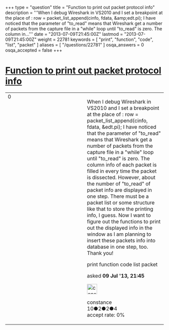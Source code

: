 +++
type = "question"
title = "Function to print out packet protocol info"
description = '''When I debug Wireshark in VS2010 and I set a breakpoint at the place of :  row = packet_list_append(cinfo, fdata, &amp;amp;edt.pi);  I have noticed that the parameter of &quot;to_read&quot; means that Wireshark get a number of packets from the capture file in a &quot;while&quot; loop until &quot;to_read&quot; is zero.  The column in...'''
date = "2013-07-09T21:45:00Z"
lastmod = "2013-07-09T21:45:00Z"
weight = 22781
keywords = [ "print", "function", "code", "list", "packet" ]
aliases = [ "/questions/22781" ]
osqa_answers = 0
osqa_accepted = false
+++

<div class="headNormal">

# [Function to print out packet protocol info](/questions/22781/function-to-print-out-packet-protocol-info)

</div>

<div id="main-body">

<div id="askform">

<table id="question-table" style="width:100%;"><colgroup><col style="width: 50%" /><col style="width: 50%" /></colgroup><tbody><tr class="odd"><td style="width: 30px; vertical-align: top"><div class="vote-buttons"><div id="post-22781-score" class="post-score" title="current number of votes">0</div><div id="favorite-count" class="favorite-count"></div></div></td><td><div id="item-right"><div class="question-body"><p>When I debug Wireshark in VS2010 and I set a breakpoint at the place of : row = packet_list_append(cinfo, fdata, &amp;edt.pi); I have noticed that the parameter of "to_read" means that Wireshark get a number of packets from the capture file in a "while" loop until "to_read" is zero. The column info of each packet is filled in every time the packet is dissected. However, about the number of "to_read" of packet info are displayed in one step. There must be a packet list or some structure like that to store the printing info, I guess. Now I want to figure out the functions to print out the displayed info in the window as I am planning to insert these packets info into database in one step, too. Thank you!</p></div><div id="question-tags" class="tags-container tags">print function code list packet</div><div id="question-controls" class="post-controls"></div><div class="post-update-info-container"><div class="post-update-info post-update-info-user"><p>asked <strong>09 Jul '13, 21:45</strong></p><img src="https://secure.gravatar.com/avatar/df5946b250ac0802ce044aef61aa1402?s=32&amp;d=identicon&amp;r=g" class="gravatar" width="32" height="32" alt="constance&#39;s gravatar image" /><p>constance<br />
<span class="score" title="10 reputation points">10</span><span title="2 badges"><span class="badge1">●</span><span class="badgecount">2</span></span><span title="2 badges"><span class="silver">●</span><span class="badgecount">2</span></span><span title="4 badges"><span class="bronze">●</span><span class="badgecount">4</span></span><br />
<span class="accept_rate" title="Rate of the user&#39;s accepted answers">accept rate:</span> <span title="constance has no accepted answers">0%</span></p></div></div><div id="comments-container-22781" class="comments-container"></div><div id="comment-tools-22781" class="comment-tools"></div><div class="clear"></div><div id="comment-22781-form-container" class="comment-form-container"></div><div class="clear"></div></div></td></tr></tbody></table>

</div>

</div>


